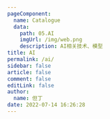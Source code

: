 ```yaml
---
pageComponent: 
  name: Catalogue
  data: 
    path: 05.AI
    imgUrl: /img/web.png
    description: AI相关技术、模型
title: AI
permalink: /ai/
sidebar: false
article: false
comment: false
editLink: false
author: 
  name: 但丁
date: 2022-07-14 16:26:28
---
```

